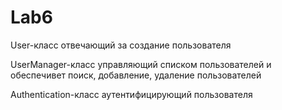 # Lab6

User-класс отвечающий за создание пользователя

UserManager-класс управляющий списком пользователей и обеспечивет поиск, добавление, удаление пользователей

Authentication-класс аутентифицирующий пользователя

